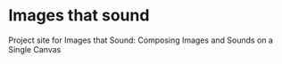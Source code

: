 # Images that sound
Project site for Images that Sound: Composing Images and Sounds on a Single Canvas


